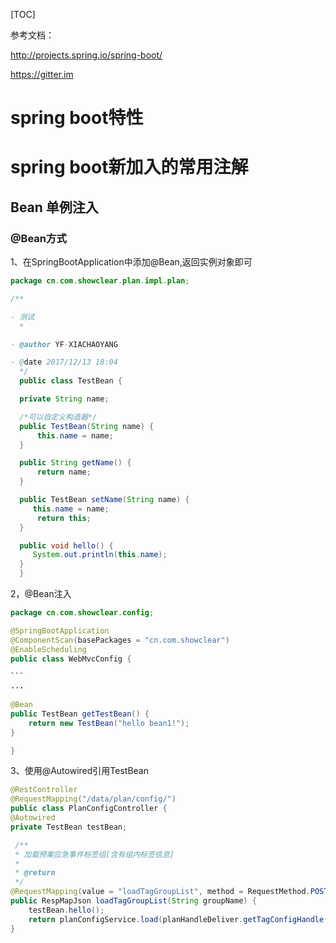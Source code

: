 [TOC]

参考文档：

http://projects.spring.io/spring-boot/

https://gitter.im

# spring boot特性



# spring boot新加入的常用注解

## Bean 单例注入

### @Bean方式

1、在SpringBootApplication中添加@Bean,返回实例对象即可

```java 
package cn.com.showclear.plan.impl.plan;

/**

- 测试
  *

- @author YF-XIACHAOYANG

- @date 2017/12/13 18:04
  */
  public class TestBean {

  private String name;

  /*可以自定义构造器*/
  public TestBean(String name) {
      this.name = name;
  }

  public String getName() {
      return name;
  }

  public TestBean setName(String name) {
     this.name = name;
      return this;
  }

  public void hello() {
     System.out.println(this.name);
  }
  }
```

2，@Bean注入

~~~java 
package cn.com.showclear.config;

@SpringBootApplication
@ComponentScan(basePackages = "cn.com.showclear")
@EnableScheduling
public class WebMvcConfig {

```
...
 
@Bean
public TestBean getTestBean() {
    return new TestBean("hello bean1!");
}

}
~~~

3、使用@Autowired引用TestBean

``` java
@RestController
@RequestMapping("/data/plan/config/")
public class PlanConfigController {
@Autowired
private TestBean testBean;

 /**
 * 加载预案应急事件标签组[含有组内标签信息]
 *
 * @return
 */
@RequestMapping(value = "loadTagGroupList", method = RequestMethod.POST)
public RespMapJson loadTagGroupList(String groupName) {
    testBean.hello();
    return planConfigService.load(planHandleDeliver.getTagConfigHandle().init(this, groupName));
}
```